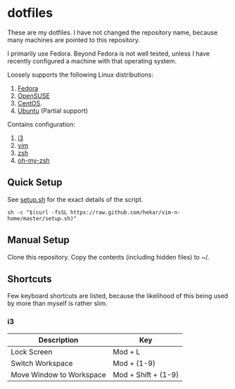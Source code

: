 dotfiles
==========

These are my dotfiles. I have not changed the repository name, because many machines are pointed to this repository.

I primarily use Fedora. Beyond Fedora is not well tested, unless I have recently configured a machine with that operating system.

Loosely supports the following Linux distributions:

1. [Fedora](https://getfedora.org/)
1. [OpenSUSE](https://www.opensuse.org/)
1. [CentOS](https://www.centos.org/).
1. [Ubuntu](http://www.ubuntu.com/) (Partial support)

Contains configuration:

1. [i3](https://i3wm.org/)
1. [vim](http://www.vim.org/)
1. [zsh](http://www.zsh.org/)
1. [oh-my-zsh](https://github.com/robbyrussell/oh-my-zsh)

## Quick Setup

See [setup.sh](https://raw.github.com/hekar/vim-n-home/master/setup.sh) for the exact details of the script.

```
sh -c "$(curl -fsSL https://raw.github.com/hekar/vim-n-home/master/setup.sh)"
```

## Manual Setup

Clone this repository. Copy the contents (including hidden files) to ~/.

## Shortcuts

Few keyboard shortcuts are listed, because the likelihood of this being used by more than myself is rather slim.

### i3

| Description           | Key                 |
|-|-|
| Lock Screen           | Mod + L             |
| Switch Workspace      | Mod + (1-9)           |
| Move Window to Workspace | Mod + Shift + (1-9)             |
